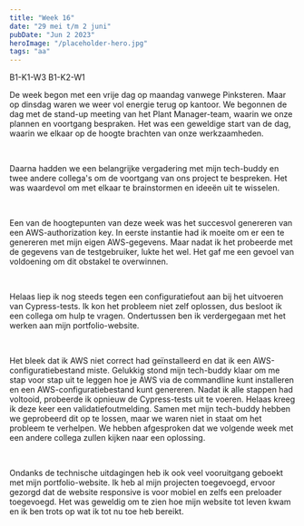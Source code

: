 ```yaml
---
title: "Week 16"
date: "29 mei t/m 2 juni"
pubDate: "Jun 2 2023"
heroImage: "/placeholder-hero.jpg"
tags: "aa"
---
```


<div class="flex gap-2 pb-2">
    <span class="cta2">B1-K1-W3</span>
    <span class="cta2">B1-K2-W1</span>
</div>

De week begon met een vrije dag op maandag vanwege Pinksteren. Maar op dinsdag waren we weer vol energie terug op kantoor. We begonnen de dag met de stand-up meeting van het Plant Manager-team, waarin we onze plannen en voortgang bespraken. Het was een geweldige start van de dag, waarin we elkaar op de hoogte brachten van onze werkzaamheden.

&nbsp;

Daarna hadden we een belangrijke vergadering met mijn tech-buddy en twee andere collega's om de voortgang van ons project te bespreken. Het was waardevol om met elkaar te brainstormen en ideeën uit te wisselen.

&nbsp;

Een van de hoogtepunten van deze week was het succesvol genereren van een AWS-authorization key. In eerste instantie had ik moeite om er een te genereren met mijn eigen AWS-gegevens. Maar nadat ik het probeerde met de gegevens van de testgebruiker, lukte het wel. Het gaf me een gevoel van voldoening om dit obstakel te overwinnen.

&nbsp;

Helaas liep ik nog steeds tegen een configuratiefout aan bij het uitvoeren van Cypress-tests. Ik kon het probleem niet zelf oplossen, dus besloot ik een collega om hulp te vragen. Ondertussen ben ik verdergegaan met het werken aan mijn portfolio-website.

&nbsp;

Het bleek dat ik AWS niet correct had geïnstalleerd en dat ik een AWS-configuratiebestand miste. Gelukkig stond mijn tech-buddy klaar om me stap voor stap uit te leggen hoe je AWS via de commandline kunt installeren en een AWS-configuratiebestand kunt genereren. Nadat ik alle stappen had voltooid, probeerde ik opnieuw de Cypress-tests uit te voeren. Helaas kreeg ik deze keer een validatiefoutmelding. Samen met mijn tech-buddy hebben we geprobeerd dit op te lossen, maar we waren niet in staat om het probleem te verhelpen. We hebben afgesproken dat we volgende week met een andere collega zullen kijken naar een oplossing.

&nbsp;

Ondanks de technische uitdagingen heb ik ook veel vooruitgang geboekt met mijn portfolio-website. Ik heb al mijn projecten toegevoegd, ervoor gezorgd dat de website responsive is voor mobiel en zelfs een preloader toegevoegd. Het was geweldig om te zien hoe mijn website tot leven kwam en ik ben trots op wat ik tot nu toe heb bereikt.

